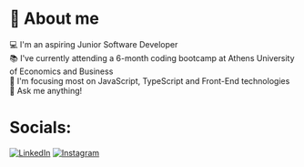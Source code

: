  # :dizzy: About me 
 
 :computer: I'm an aspiring Junior Software Developer <br>
 :books: I've currently attending a 6-month coding bootcamp at Athens University of Economics and Business <br>
 :dart: I'm focusing most on JavaScript, TypeScript and Front-End technologies <br>
 :speech_balloon: Ask me anything!


# Socials:
[![LinkedIn](https://img.shields.io/badge/linkedin-%230077B5.svg?style=for-the-badge&logo=linkedin&logoColor=white)](https://www.linkedin.com/in/tilemachos-spanos-961428231)
[![Instagram](https://img.shields.io/badge/Instagram-%23E4405F.svg?style=for-the-badge&logo=Instagram&logoColor=white)](https://www.instagram.com/tel_spanos/)


